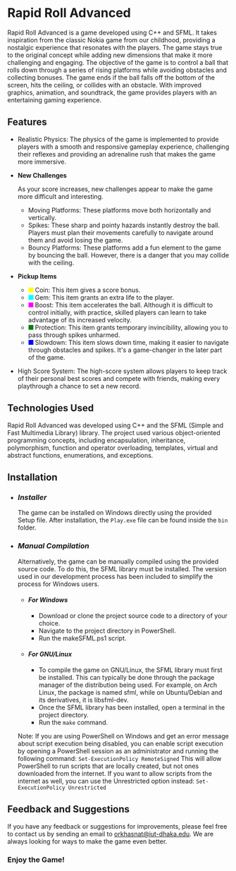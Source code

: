 # Rapid Roll Advanced
Rapid Roll Advanced is a game developed using C++ and SFML. It takes inspiration from the classic Nokia game from our childhood, providing a nostalgic experience that resonates with the players. The game stays true to the original concept while adding new dimensions that make it more challenging and engaging. The objective of the game is to control a ball that rolls down through a series of rising platforms while avoiding obstacles and collecting bonuses. The game ends if the ball falls off the bottom of the screen, hits the ceiling, or collides with an obstacle. With improved graphics, animation, and soundtrack, the game provides players with an entertaining gaming experience.

## Features
- Realistic Physics: The physics of the game is implemented to provide players with a smooth and responsive gameplay experience, challenging their reflexes and providing an adrenaline rush that makes the game more immersive.
- **New Challenges**
  
    As your score increases, new challenges appear to make the game more difficult and interesting.
    - Moving Platforms: These platforms move both horizontally and vertically.
    - Spikes: These sharp and pointy hazards instantly destroy the ball. Players must plan their movements carefully to navigate around them and avoid losing the game.
    - Bouncy Platforms: These platforms add a fun element to the game by bouncing the ball. However, there is a danger that you may collide with the ceiling.
- **Pickup Items**
    - <span style="background-color: yellow; width: 0.8em; height: 0.8em; display: inline-block;"></span> Coin: This item gives a score bonus.
    - <span style="background-color: cyan; width: 0.8em; height: 0.8em; display: inline-block;"></span> Gem: This item grants an extra life to the player.
    - <span style="background-color: magenta; width: 0.8em; height: 0.8em; display: inline-block;"></span> Boost: This item accelerates the ball. Although it is difficult to control initially, with practice, skilled players can learn to take advantage of its increased velocity.
    - <span style="background-color: green; width: 0.8em; height: 0.8em; display: inline-block;"></span> Protection: This item grants temporary invincibility, allowing you to pass through spikes unharmed.
    - <span style="background-color: blue; width: 0.8em; height: 0.8em; display: inline-block;"></span> Slowdown: This item slows down time, making it easier to navigate through obstacles and spikes. It's a game-changer in the later part of the game.
- High Score System: The high-score system allows players to keep track of their personal best scores and compete with friends, making every playthrough a chance to set a new record.

## Technologies Used
Rapid Roll Advanced was developed using C++ and the SFML (Simple and Fast Multimedia Library) library. The project used various object-oriented programming concepts, including encapsulation, inheritance, polymorphism, function and operator overloading, templates, virtual and abstract functions, enumerations, and exceptions.

## Installation
- ### *Installer*
    The game can be installed on Windows directly using the provided Setup file. After installation, the `Play.exe` file can be found inside the `bin` folder.
- ### *Manual Compilation*
    Alternatively, the game can be manually compiled using the provided source code. To do this, the SFML library must be installed. The version used in our development process has been included to simplify the process for Windows users.
    - #### *For Windows*
        - Download or clone the project source code to a directory of your choice.
        - Navigate to the project directory in PowerShell.
        - Run the makeSFML.ps1 script.
    - #### *For GNU/Linux*
        - To compile the game on GNU/Linux, the SFML library must first be installed. This can typically be done through the package manager of the distribution being used. For example, on Arch Linux, the package is named sfml, while on Ubuntu/Debian and its derivatives, it is libsfml-dev.
        - Once the SFML library has been installed, open a terminal in the project directory.
        - Run the ```make``` command.

    Note: If you are using PowerShell on Windows and get an error message about script execution being disabled, you can enable script execution by opening a PowerShell session as an administrator and running the following command:
    ```Set-ExecutionPolicy RemoteSigned```
    This will allow PowerShell to run scripts that are locally created, but not ones downloaded from the internet. If you want to allow scripts from the internet as well, you can use the Unrestricted option instead:
    ```Set-ExecutionPolicy Unrestricted```


## Feedback and Suggestions
If you have any feedback or suggestions for improvements, please feel free to contact us by sending an email to orkhasnat@iut-dhaka.edu. We are always looking for ways to make the game even better.

### Enjoy the Game!
